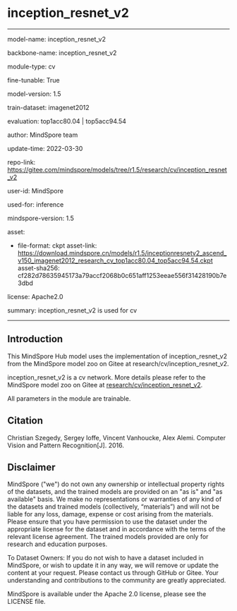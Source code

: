# inception_resnet_v2

---

model-name: inception_resnet_v2

backbone-name: inception_resnet_v2

module-type: cv

fine-tunable: True

model-version: 1.5

train-dataset: imagenet2012

evaluation: top1acc80.04 | top5acc94.54

author: MindSpore team

update-time: 2022-03-30

repo-link: <https://gitee.com/mindspore/models/tree/r1.5/research/cv/inception_resnet_v2>

user-id: MindSpore

used-for: inference

mindspore-version: 1.5

asset:

-
    file-format: ckpt
    asset-link: <https://download.mindspore.cn/models/r1.5/inceptionresnetv2_ascend_v150_imagenet2012_research_cv_top1acc80.04_top5acc94.54.ckpt>
    asset-sha256: cf282d78635945173a79accf2068b0c651aff1253eeae556f31428190b7e3dbd

license: Apache2.0

summary: inception_resnet_v2 is used for cv

---

## Introduction

This MindSpore Hub model uses the implementation of inception_resnet_v2 from the MindSpore model zoo on Gitee at research/cv/inception_resnet_v2.

inception_resnet_v2 is a cv network. More details please refer to the MindSpore model zoo on Gitee at [research/cv/inception_resnet_v2](https://gitee.com/mindspore/models/blob/r1.5/research/cv/inception_resnet_v2/README.md).

All parameters in the module are trainable.

## Citation

Christian Szegedy, Sergey Ioffe, Vincent Vanhoucke, Alex Alemi. Computer Vision and Pattern Recognition[J]. 2016.

## Disclaimer

MindSpore ("we") do not own any ownership or intellectual property rights of the datasets, and the trained models are provided on an "as is" and "as available" basis. We make no representations or warranties of any kind of the datasets and trained models (collectively, “materials”) and will not be liable for any loss, damage, expense or cost arising from the materials. Please ensure that you have permission to use the dataset under the appropriate license for the dataset and in accordance with the terms of the relevant license agreement. The trained models provided are only for research and education purposes.

To Dataset Owners: If you do not wish to have a dataset included in MindSpore, or wish to update it in any way, we will remove or update the content at your request. Please contact us through GitHub or Gitee. Your understanding and contributions to the community are greatly appreciated.

MindSpore is available under the Apache 2.0 license, please see the LICENSE file.
